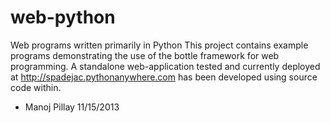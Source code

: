 web-python
==========

Web programs written primarily in Python
This project contains example programs demonstrating the use of the bottle framework for web programming. A standalone web-application tested and currently deployed at http://spadejac.pythonanywhere.com has been developed using source code within. 

- Manoj Pillay
11/15/2013
